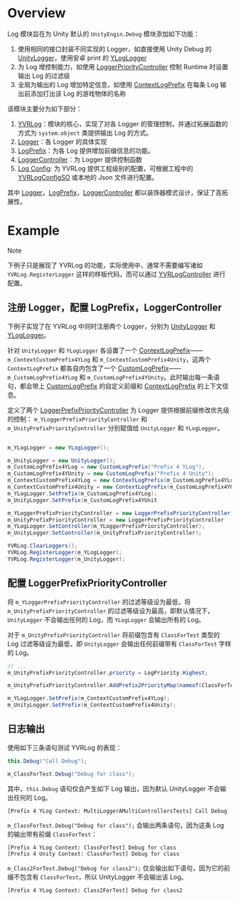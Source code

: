 # Overview

Log 模块旨在为 Unity 默认的 `UnityEngin.Debug` 模块添加如下功能：

1. 使用相同的接口封装不同实现的 Logger，如直接使用 Unity Debug 的 [UnityLogger](xref:YVR.Utilities.UnityLogger)，使用安卓 print 的 [YLogLogger](xref:YVR.Utilities.YLogLogger)
2. 为 Log 增控制能力，如使用 [LoggerPriorityController](xref:YVR.Utilities.LoggerPriorityController) 控制 Runtime 时设置输出 Log 的过滤级
3. 全局为输出的 Log 增加特定信息，如使用 [ContextLogPrefix](xref:YVR.Utilities.ContextLogPrefix) 在每条 Log 输出前添加打出该 Log 的游戏物体的名称

该模块主要分为如下部分：

1. [YVRLog](./Log/YVRLog.md)：模块的核心，实现了对各 Logger 的管理控制，并通过拓展函数的方式为 `system.object` 类提供输出 Log 的方式。
2. [Logger](./Log/Logger.md)：各 Logger 的具体实现
3. [LogPrefix](./Log/LogPrefix.md)：为各 Log 提供增加前缀信息的功能。
4. [LoggerController](./Log/LoggerController.md)：为 Logger 提供控制函数
5. [Log Config](./Log/YVRLogConfig.md): 为 YVRLog 提供工程级别的配置，可根据工程中的 [YVRLogConfigSO](xref:YVR.Utilities.YVRLogConfigSO) 或本地的 Json 文件进行配置。


其中 [Logger](./Log/Logger.md)，[LogPrefix](./Log/LogPrefix.md)，[LoggerController](./Log/LoggerController.md) 都以装饰器模式设计，保证了高拓展性。

# Example

> [!Note]
> 下例子只是展现了 YVRLog 的功能，实际使用中，通常不需要编写诸如 `YVRLog.RegisterLogger` 这样的样板代码，而可以通过 [YVRLogController](./Log/LoggerController.md) 进行配置。

## 注册 Logger，配置 LogPrefix，LoggerController

下例子实现了在 YVRLog 中同时注册两个 Logger，分别为 [UnityLogger](xref:YVR.Utilities.UnityLogger) 和 [YLogLogger](xref:YVR.Utilities.YLogLogger)。

针对 `UnityLogger` 和 `YLogLogger` 各设置了一个 [ContextLogPrefix](xref:YVR.Utilities.ContextLogPrefix)——`m_ContextCustomPrefix4YLog` 和 `m_ContextCustomPrefix4Unity`，这两个 `ContextLogPrefix` 都各自内包含了一个 [CustomLogPrefix](xref:YVR.Utilities.CustomLogPrefix)—— `m_CustomLogPrefix4YLog` 和 `m_CustomLogPrefix4YUnity`。此时输出每一条语句，都会带上 [CustomLogPrefix](xref:YVR.Utilities.CustomLogPrefix) 的自定义前缀和 [ContextLogPrefix](xref:YVR.Utilities.ContextLogPrefix) 的上下文信息。

定义了两个 [LoggerPrefixPriorityController](xref:YVR.Utilities.LoggerPrefixPriorityController) 为 Logger 提供根据前缀修改优先级的控制： `m_YLoggerPrefixPriorityController` 和 `m_UnityPrefixPriorityController` 分别赋值给 `UnityLogger` 和 `YLogLogger`。

```csharp

m_YLogLogger = new YLogLogger();

m_UnityLogger = new UnityLogger();
m_CustomLogPrefix4YLog = new CustomLogPrefix("Prefix 4 YLog");
m_CustomLogPrefix4YUnity = new CustomLogPrefix("Prefix 4 Unity");
m_ContextCustomPrefix4YLog = new ContextLogPrefix(m_CustomLogPrefix4YLog);
m_ContextCustomPrefix4Unity = new ContextLogPrefix(m_CustomLogPrefix4YUnity);
m_YLogLogger.SetPrefix(m_CustomLogPrefix4YLog);
m_UnityLogger.SetPrefix(m_CustomLogPrefix4YUnit

m_YLoggerPrefixPriorityController = new LoggerPrefixPriorityController();
m_UnityPrefixPriorityController = new LoggerPrefixPriorityController
m_YLogLogger.SetController(m_YLoggerPrefixPriorityController);
m_UnityLogger.SetController(m_UnityPrefixPriorityController);

YVRLog.ClearLoggers();
YVRLog.RegisterLogger(m_YLogLogger);
YVRLog.RegisterLogger(m_UnityLogger);
```

## 配置 LoggerPrefixPriorityController

将 `m_YLoggerPrefixPriorityController` 的过滤等级设为最低，将 `m_UnityPrefixPriorityController` 的过滤等级设为最高，即默认情况下，`UnityLogger` 不会输出任何的 Log，而 `YLogLogger` 会输出所有的 Log。

对于 `m_UnityPrefixPriorityController` 将前缀包含有 `ClassForTest` 类型的 Log 过滤等级设为最低，即 `UnityLogger` 会输出任何前缀带有 `ClassForTest` 字样的 Log。

```csharp
// ...
m_UnityPrefixPriorityController.priority = LogPriority.Highest;

m_UnityPrefixPriorityController.AddPrefix2PriorityMap(nameof(ClassForTest), LogPriority.Lowest);

m_YLogLogger.SetPrefix(m_ContextCustomPrefix4YLog);
m_UnityLogger.SetPrefix(m_ContextCustomPrefix4Unity);
```

## 日志输出

使用如下三条语句测试 YVRLog 的表现：
```csharp
this.Debug("Call Debug");

m_ClassForTest.Debug("Debug for class");
```

其中，`this.Debug` 语句仅会产生如下 Log 输出，因为默认 UnityLogger 不会输出任何的 Log。

```text
[Prefix 4 YLog Context: MultiLoggerAMultiControllersTests] Call Debug
```

`m_ClassForTest.Debug("Debug for class");` 会输出两条语句，因为这条 Log 的输出带有前缀 `ClassForTest`：

```text
[Prefix 4 YLog Context: ClassForTest] Debug for class
[Prefix 4 Unity Context: ClassForTest] Debug for class
```

`m_Class2ForTest.Debug("Debug for class2");` 仅会输出如下语句，因为它的前缀不包含有 `ClassForTest`，所以 UnityLogger 不会输出该 Log。

```text
[Prefix 4 YLog Context: Class2ForTest] Debug for class2
```
